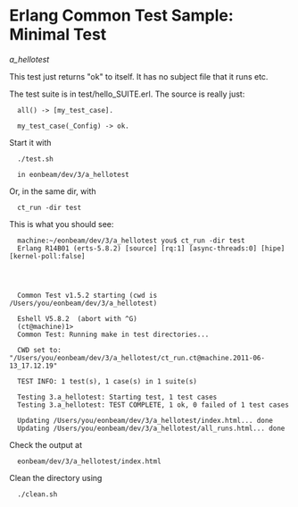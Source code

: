 Erlang Common Test Sample: Minimal Test
=======================================
*a_hellotest*

This test just returns "ok" to itself. It has no subject file that it runs etc.

The test suite is in test/hello_SUITE.erl. The source is really just:
	  
	  all() -> [my_test_case].

	  my_test_case(_Config) -> ok.

Start it with

	  ./test.sh
	
	  in eonbeam/dev/3/a_hellotest

Or, in the same dir, with

	  ct_run -dir test

This is what you should see:

	  machine:~/eonbeam/dev/3/a_hellotest you$ ct_run -dir test
	  Erlang R14B01 (erts-5.8.2) [source] [rq:1] [async-threads:0] [hipe] [kernel-poll:false]
	  
	  
	  
	  
	  Common Test v1.5.2 starting (cwd is /Users/you/eonbeam/dev/3/a_hellotest)
	  
	  Eshell V5.8.2  (abort with ^G)
	  (ct@machine)1> 
	  Common Test: Running make in test directories...
	  
	  CWD set to: "/Users/you/eonbeam/dev/3/a_hellotest/ct_run.ct@machine.2011-06-13_17.12.19"
	  
	  TEST INFO: 1 test(s), 1 case(s) in 1 suite(s)
	  
	  Testing 3.a_hellotest: Starting test, 1 test cases
	  Testing 3.a_hellotest: TEST COMPLETE, 1 ok, 0 failed of 1 test cases
	  
	  Updating /Users/you/eonbeam/dev/3/a_hellotest/index.html... done
	  Updating /Users/you/eonbeam/dev/3/a_hellotest/all_runs.html... done
	  
Check the output at

	  eonbeam/dev/3/a_hellotest/index.html
	  
Clean the directory using 

	  ./clean.sh